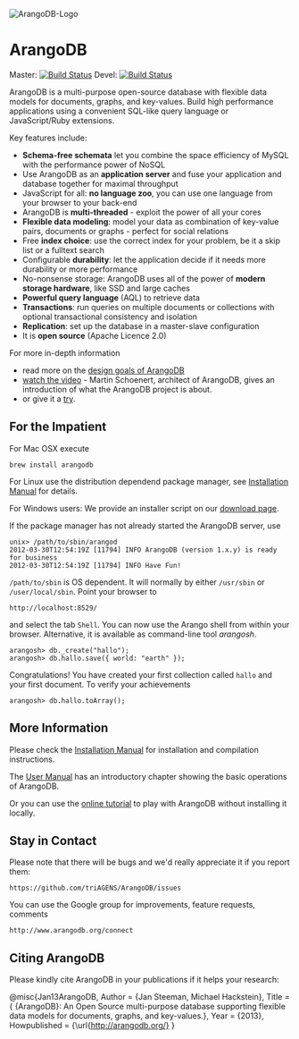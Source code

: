 ![ArangoDB-Logo](https://www.arangodb.org/wp-content/uploads/2012/10/logo_arangodb_transp.png)

ArangoDB
========

Master: [![Build Status](https://secure.travis-ci.org/triAGENS/ArangoDB.png?branch=master)](http://travis-ci.org/triAGENS/ArangoDB)
Devel: [![Build Status](https://secure.travis-ci.org/triAGENS/ArangoDB.png?branch=devel)](http://travis-ci.org/triAGENS/ArangoDB)

ArangoDB is a multi-purpose open-source database with flexible data models for documents, graphs, and key-values. Build high performance applications using a convenient SQL-like query language or JavaScript/Ruby extensions. 

Key features include:

* **Schema-free schemata** let you combine the space efficiency of MySQL with the performance power of NoSQL
* Use ArangoDB as an **application server** and fuse your application and database together for maximal throughput
* JavaScript for all: **no language zoo**, you can use one language from your browser to your back-end
* ArangoDB is **multi-threaded** - exploit the power of all your cores
* **Flexible data modeling**: model your data as combination of key-value pairs, documents or graphs - perfect for social relations
* Free **index choice**: use the correct index for your problem, be it a skip list or a fulltext search
* Configurable **durability**: let the application decide if it needs more durability or more performance
* No-nonsense storage: ArangoDB uses all of the power of **modern storage hardware**, like SSD and large caches
* **Powerful query language** (AQL) to retrieve data 
* **Transactions**: run queries on multiple documents or collections with optional transactional consistency and isolation
* **Replication**: set up the database in a master-slave configuration
* It is **open source** (Apache Licence 2.0)

For more in-depth information

* read more on the [design goals of ArangoDB](http://www.arangodb.org/2012/03/07/avocadodbs-design-objectives)
* [watch the video](http://vimeo.com/36411892) - Martin Schoenert, architect of ArangoDB, gives an introduction of what the ArangoDB project is about.
* or give it a [try](http://www.arangodb.org/try).


For the Impatient
-----------------

For Mac OSX execute

    brew install arangodb

For Linux use the distribution dependend package manager, see 
[Installation Manual](http://www.arangodb.org/manuals/current/Installing.html)
for details.

For Windows users: We provide an installer script on our 
[download page](http://www.arangodb.org/download).

If the package manager has not already started the ArangoDB server, use

    unix> /path/to/sbin/arangod
    2012-03-30T12:54:19Z [11794] INFO ArangoDB (version 1.x.y) is ready for business
    2012-03-30T12:54:19Z [11794] INFO Have Fun!

`/path/to/sbin` is OS dependent. It will normally by either `/usr/sbin` or `/user/local/sbin`. Point your browser to

    http://localhost:8529/

and select the tab `Shell`. You can now use the Arango shell from within your browser. Alternative, it is available as command-line tool _arangosh_.

    arangosh> db._create("hallo");
    arangosh> db.hallo.save({ world: "earth" });

Congratulations! You have created your first collection called `hallo` and your first document. To verify your achievements

    arangosh> db.hallo.toArray();


More Information
----------------

Please check the
[Installation Manual](http://www.arangodb.org/manuals/current/InstallManual.html)
for installation and compilation instructions.

The
[User Manual](http://www.arangodb.org/manuals/current/UserManual.html)
has an introductory chapter showing the basic operations of ArangoDB.

Or you can use the 
[online tutorial](http://www.arangodb.org/try)
to play with ArangoDB without installing it locally.


Stay in Contact
---------------

Please note that there will be bugs and we'd really appreciate it if
you report them:

    https://github.com/triAGENS/ArangoDB/issues

You can use the Google group for improvements, feature requests, comments 

    http://www.arangodb.org/connect


Citing ArangoDB
---------------
Please kindly cite ArangoDB in your publications if it helps your research:

@misc{Jan13ArangoDB,
   Author = {Jan Steeman, Michael Hackstein},
   Title = { {ArangoDB}: An Open Source multi-purpose database supporting flexible data models for documents, graphs, and key-values.},
   Year  = {2013},
   Howpublished = {\url{http://arangodb.org/}
}
